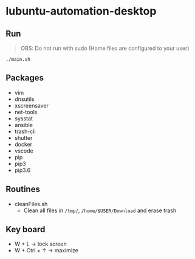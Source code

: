 # lubuntu-automation-desktop

## Run

> OBS: Do not run with sudo (Home files are configured to your user)

`./main.sh`

## Packages
* vim
* dnsutils
* xscreensaver
* net-tools
* sysstat
* ansible
* trash-cli
* shutter
* docker
* vscode
* pip
* pip3
* pip3.6

## Routines
* cleanFiles.sh
    * Clean all files in `/tmp/`, `/home/$USER/Download` and erase trash

## Key board
* W + L -> lock screen
* W + Ctrl + ↑ -> maximize